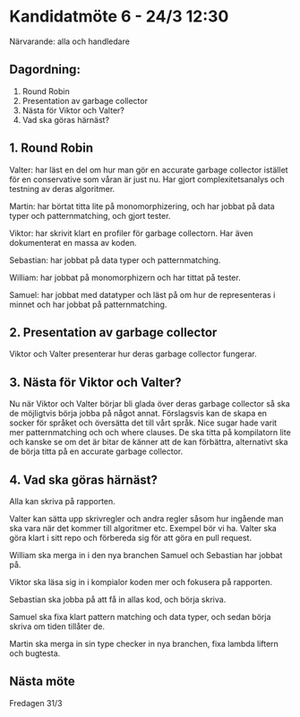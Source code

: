 # Kandidatmöte 6 - 24/3 12:30

Närvarande: alla och handledare

## Dagordning:
1. Round Robin
2. Presentation av garbage collector
3. Nästa för Viktor och Valter?
4. Vad ska göras härnäst?

## 1. Round Robin
Valter: har läst en del om hur man gör en accurate garbage collector istället 
för en conservative som våran är just nu. Har gjort complexitetsanalys och 
testning av deras algoritmer.

Martin: har börtat titta lite på monomorphizering, och har jobbat
på data typer och patternmatching, och gjort tester.

Viktor: har skrivit klart en profiler för garbage collectorn.
Har även dokumenterat en massa av koden.

Sebastian: har jobbat på data typer och patternmatching.

William: har jobbat på monomorphizern och har tittat på tester. 

Samuel: har jobbat med datatyper och läst på om hur de representeras i minnet
och har jobbat på patternmatching.

## 2. Presentation av garbage collector
Viktor och Valter presenterar hur deras garbage collector fungerar.

## 3. Nästa för Viktor och Valter?
Nu när Viktor och Valter börjar bli glada över deras garbage collector så
ska de möjligtvis börja jobba på något annat.
Förslagsvis kan de skapa en socker för språket och översätta det till vårt
språk. Nice sugar hade varit mer patternmatching och och where clauses.
De ska titta på kompilatorn lite och kanske se om det är bitar de känner att 
de kan förbättra, alternativt ska de börja titta på en accurate garbage collector.

## 4. Vad ska göras härnäst?
Alla kan skriva på rapporten.

Valter kan sätta upp skrivregler och andra regler såsom hur ingående man ska
vara när det kommer till algoritmer etc. Exempel bör vi ha.
Valter ska göra klart i sitt repo och förbereda sig för att göra en pull request.

William ska merga in i den nya branchen Samuel och Sebastian har jobbat på.

Viktor ska läsa sig in i kompialor koden mer och fokusera på rapporten.

Sebastian ska jobba på att få in allas kod, och börja skriva.

Samuel ska fixa klart pattern matching och data typer, och sedan börja
skriva om tiden tillåter de.

Martin ska merga in sin type checker in nya branchen, fixa lambda liftern
och bugtesta.

## Nästa möte
Fredagen 31/3